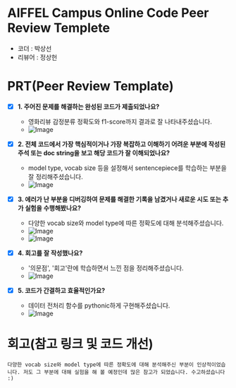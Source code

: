 # AIFFEL Campus Online Code Peer Review Templete
- 코더 : 박상선
- 리뷰어 : 정상헌


# PRT(Peer Review Template)
- [X]  **1. 주어진 문제를 해결하는 완성된 코드가 제출되었나요?**
    - 영화리뷰 감정분류 정확도와 f1-score까지 결과로 잘 나타내주셨습니다.  
    - ![Image](https://github.com/user-attachments/assets/d9ebc59b-7a5b-44b5-bf5b-65ec9dfa7bdd)
    
- [X]  **2. 전체 코드에서 가장 핵심적이거나 가장 복잡하고 이해하기 어려운 부분에 작성된 
주석 또는 doc string을 보고 해당 코드가 잘 이해되었나요?**
    - model type, vocab size 등을 설정해서 sentencepiece를 학습하는 부분을 잘 정리해주셨습니다.
    - ![Image](https://github.com/user-attachments/assets/9f3ff6ba-dfff-4a58-8146-932af0d37a3c)
        
- [X]  **3. 에러가 난 부분을 디버깅하여 문제를 해결한 기록을 남겼거나
새로운 시도 또는 추가 실험을 수행해봤나요?**
    - 다양한 vocab size와 model type에 따른 정확도에 대해 분석해주셨습니다.  
    - ![Image](https://github.com/user-attachments/assets/ee781cba-e6a9-4a94-a93d-6851ad305249)  
    - ![Image](https://github.com/user-attachments/assets/9439935a-a542-453b-bb53-e5b8138a793f)  
        
- [X]  **4. 회고를 잘 작성했나요?**
    - '의문점', '회고'란에 학습하면서 느낀 점을 정리해주셨습니다.  
    - ![Image](https://github.com/user-attachments/assets/d76a5d31-28ec-4572-b199-8489787938a4)  
        
- [X]  **5. 코드가 간결하고 효율적인가요?**
    - 데이터 전처리 함수를 pythonic하게 구현해주셨습니다.
    - ![Image](https://github.com/user-attachments/assets/307f37b8-df13-40e3-b7ca-f962bc43eb02)


# 회고(참고 링크 및 코드 개선)
```
다양한 vocab size와 model type에 따른 정확도에 대해 분석해주신 부분이 인상적이었습니다. 저도 그 부분에 대해 실험을 해 볼 예정인데 많은 참고가 되었습니다. 수고하셨습니다 :)
```

